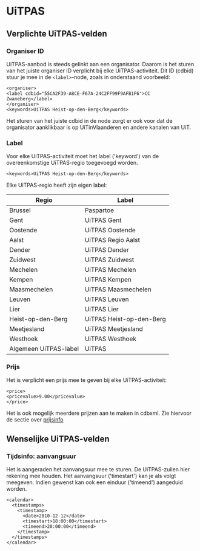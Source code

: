---
---

# UiTPAS
## Verplichte UiTPAS-velden

### Organiser ID

UiTPAS-aanbod is steeds gelinkt aan een organisator. Daarom is het sturen van het juiste organiser ID verplicht bij elke UiTPAS-activiteit. Dit ID (cdbid) stuur je mee in de ```<label>```-node, zoals in onderstaand voorbeeld:

```
<organiser>
<label cdbid="55CA2F39-A8CE-F67A-24C2FF99F9AFB1F6">CC Zwaneberg</label>
</organiser>
<keywords>UiTPAS Heist-op-den-Berg</keywords>
```

Het sturen van het juiste cdbid in de node zorgt er ook voor dat de organisator aanklikbaar is op UiTinVlaanderen en andere kanalen van UiT. 

### Label

Voor elke UiTPAS-activiteit moet het label ('keyword') van de overeenkomstige UiTPAS-regio toegevoegd worden.

```<keywords>UiTPAS Heist-op-den-Berg</keywords>```

Elke UiTPAS-regio heeft zijn eigen label:

| Regio | Label | 
| -- | -- |
| Brussel | Paspartoe | 
| Gent | UiTPAS Gent | 
| Oostende | UiTPAS Oostende | 
| Aalst | UiTPAS Regio Aalst  |
| Dender | UiTPAS Dender |
| Zuidwest | UiTPAS Zuidwest |
| Mechelen | UiTPAS Mechelen |
| Kempen | UiTPAS Kempen |
| Maasmechelen | UiTPAS Maasmechelen |
| Leuven | UiTPAS Leuven |
| Lier | UiTPAS Lier |
| Heist-op-den-Berg | UiTPAS Heist-op-den-Berg |
| Meetjesland | UiTPAS Meetjesland |
| Westhoek | UiTPAS Westhoek |
| Algemeen UiTPAS-label | UiTPAS  |

### Prijs

Het is verplicht een prijs mee te geven bij elke UiTPAS-activiteit:

```
<price>
<pricevalue>9.00</pricevalue>
</price>
```

Het is ook mogelijk meerdere prijzen aan te maken in cdbxml. Zie hiervoor de sectie over [prijsinfo](http://documentatie.uitdatabank.be/content/cdbxml/latest/tipsentricks/prijsinfo/)

## Wenselijke UiTPAS-velden
### Tijdsinfo: aanvangsuur

Het is aangeraden het aanvangsuur mee te sturen. De UiTPAS-zuilen hier rekening mee houden.
Het aanvangsuur ('timestart') kan je als volgt meegeven.
Indien gewenst kan ook een einduur ('timeend') aangeduid worden.

```
<calendar>
  <timestamps>
    <timestamp>
      <date>2010-12-12</date>
      <timestart>18:00:00</timestart>
      <timeend>20:00:00</timeend>
    </timestamp>
  </timestamps>
</calendar>
```
